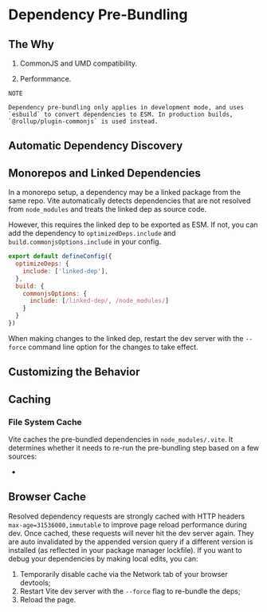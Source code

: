 # Dependency Pre-Bundling

## The Why

1. CommonJS and UMD compatibility.

2. Performmance.

```
NOTE

Dependency pre-bundling only applies in development mode, and uses `esbuild` to convert dependencies to ESM. In production builds, `@rollup/plugin-commonjs` is used instead.
```
## Automatic Dependency Discovery

## Monorepos and Linked Dependencies

In a monorepo setup, a dependency may be a linked package from the same repo. Vite automatically detects dependencies that are not resolved from `node_modules` and treats the linked dep as source code.

However, this requires the linked dep to be exported as ESM. If not, you can add the dependency to `optimizedDeps.include` and `build.commonjsOptions.include` in your config.

```js
export default defineConfig({
  optimizeDeps: {
    include: ['linked-dep'],
  },
  build: {
    commonjsOptions: {
      include: [/linked-dep/, /node_modules/]
    }
  }
})
```

When making changes to the linked dep, restart the dev server with the `--force` command line option for the changes to take effect.

## Customizing the Behavior

## Caching

### File System Cache

Vite caches the pre-bundled dependencies in `node_modules/.vite`. It determines whether it needs to re-run the pre-bundling step based on a few sources:

* 

## Browser Cache

Resolved dependency requests are strongly cached with HTTP headers `max-age=31536000,immutable` to improve page reload performance during dev. Once cached, these requests will never hit the dev server again. They are auto invalidated by the appended version query if a different version is installed (as reflected in your package manager lockfile). If you want to debug your dependencies by making local edits, you can:

1. Temporarily disable cache via the Network tab of your browser devtools;
2. Restart Vite dev server with the `--force` flag to re-bundle the deps;
3. Reload the page.